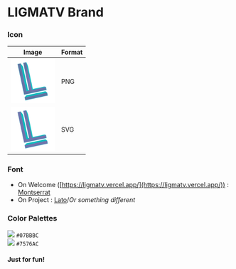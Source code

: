 # LIGMATV Brand

### Icon

| Image | Format |
|--|--|
| <img src="https://raw.githubusercontent.com/LIGMATV/LIGMATV/main/brand/icon.png" width="100"> | PNG |
| <img src="https://raw.githubusercontent.com/LIGMATV/LIGMATV/main/brand/icon.svg" width="100"> | SVG |

### Font

* On Welcome ([https://ligmatv.vercel.app/](https://ligmatv.vercel.app/)) : [Montserrat](https://fonts.google.com/specimen/Montserrat)
* On Project : [Lato](https://fonts.google.com/specimen/Lato)/*Or something different*

### Color Palettes

![](https://img.shields.io/badge/-07BBBC?style=for-the-badge) `#07BBBC`  
![](https://img.shields.io/badge/-7576AC?style=for-the-badge) `#7576AC`

#### Just for fun!
